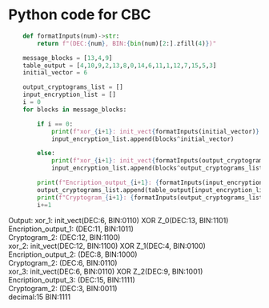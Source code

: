 <h1>Python code for CBC</h1>

```python
    def formatInputs(num)->str:
        return f"(DEC:{num}, BIN:{bin(num)[2:].zfill(4)})"

    message_blocks = [13,4,9]
    table_output = [4,10,9,2,13,8,0,14,6,11,1,12,7,15,5,3]
    initial_vector = 6

    output_cryptograms_list = []
    input_encryption_list = []
    i = 0
    for blocks in message_blocks:

        if i == 0:
            print(f"xor_{i+1}: init_vect{formatInputs(initial_vector)} XOR Z_{i}{formatInputs(blocks)}")
            input_encryption_list.append(blocks^initial_vector)

        else:
            print(f"xor_{i+1}: init_vect{formatInputs(output_cryptograms_list[-1])} XOR Z_{i}{formatInputs(blocks)}")
            input_encryption_list.append(blocks^output_cryptograms_list[-1])

        print(f"Encription_output_{i+1}: {formatInputs(input_encryption_list[-1])}")
        output_cryptograms_list.append(table_output[input_encryption_list[-1]])
        print(f"Cryptogram_{i+1}: {formatInputs(output_cryptograms_list[-1])}")
        i+=1
```

Output:
xor_1: init_vect(DEC:6, BIN:0110) XOR Z_0(DEC:13, BIN:1101)\
Encription_output_1: (DEC:11, BIN:1011)\
Cryptogram_2: (DEC:12, BIN:1100)\
xor_2: init_vect(DEC:12, BIN:1100) XOR Z_1(DEC:4, BIN:0100)\
Encription_output_2: (DEC:8, BIN:1000)\
Cryptogram_2: (DEC:6, BIN:0110)\
xor_3: init_vect(DEC:6, BIN:0110) XOR Z_2(DEC:9, BIN:1001)\
Encription_output_3: (DEC:15, BIN:1111)\
Cryptogram_2: (DEC:3, BIN:0011)\
decimal:15 BIN:1111